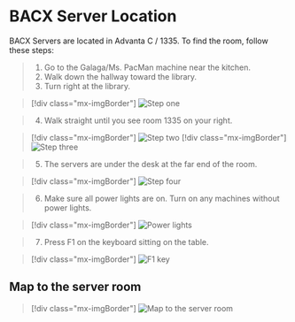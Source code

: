 # BACX Server Location

BACX Servers are located in Advanta C / 1335. To find the room, follow these steps:

> 1. Go to the Galaga/Ms. PacMan machine near the kitchen.
> 2. Walk down the hallway toward the library.
> 3. Turn right at the library.

> [!div class="mx-imgBorder"] 
> ![Step one](media/step-1.png "Step one")

> 4. Walk straight until you see room 1335 on your right.

> [!div class="mx-imgBorder"] 
> ![Step two](media/step-2.png "Step two")
> [!div class="mx-imgBorder"] 
> ![Step three](media/step-3.png "Step three")

> 5. The servers are under the desk at the far end of the room.

> [!div class="mx-imgBorder"] 
> ![Step four](media/step-4.png "Step four")

> 6. Make sure all power lights are on. Turn on any machines without power lights.

> [!div class="mx-imgBorder"] 
> ![Power lights](media/server-lights.gif "Power lights")

> 7. Press F1 on the keyboard sitting on the table.

> [!div class="mx-imgBorder"] 
> ![F1 key](media/f1-key.gif "F1 key")


## Map to the server room

> [!div class="mx-imgBorder"] 
> ![Map to the server room](media/c-map.gif "Map to the server room")
